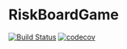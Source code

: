 # RiskBoardGame

[![Build Status](https://travis-ci.com/vivian-v/RiskBoardGame.svg?branch=master)](https://travis-ci.com/vivian-v/RiskBoardGame)
[![codecov](https://codecov.io/gh/changjin86/aaa/branch/master/graph/badge.svg)](https://codecov.io/gh/changjin86/aaa)
